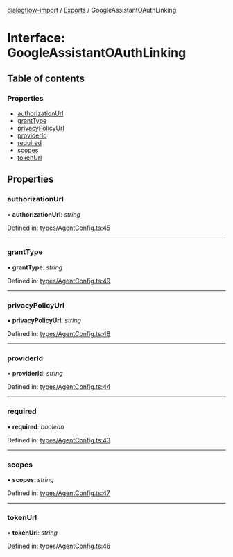 [dialogflow-import](../README.md) / [Exports](../modules.md) / GoogleAssistantOAuthLinking

# Interface: GoogleAssistantOAuthLinking

## Table of contents

### Properties

- [authorizationUrl](googleassistantoauthlinking.md#authorizationurl)
- [grantType](googleassistantoauthlinking.md#granttype)
- [privacyPolicyUrl](googleassistantoauthlinking.md#privacypolicyurl)
- [providerId](googleassistantoauthlinking.md#providerid)
- [required](googleassistantoauthlinking.md#required)
- [scopes](googleassistantoauthlinking.md#scopes)
- [tokenUrl](googleassistantoauthlinking.md#tokenurl)

## Properties

### authorizationUrl

• **authorizationUrl**: *string*

Defined in: [types/AgentConfig.ts:45](https://github.com/edupsousa/dialogflow-import/blob/49e4aaa/src/types/AgentConfig.ts#L45)

___

### grantType

• **grantType**: *string*

Defined in: [types/AgentConfig.ts:49](https://github.com/edupsousa/dialogflow-import/blob/49e4aaa/src/types/AgentConfig.ts#L49)

___

### privacyPolicyUrl

• **privacyPolicyUrl**: *string*

Defined in: [types/AgentConfig.ts:48](https://github.com/edupsousa/dialogflow-import/blob/49e4aaa/src/types/AgentConfig.ts#L48)

___

### providerId

• **providerId**: *string*

Defined in: [types/AgentConfig.ts:44](https://github.com/edupsousa/dialogflow-import/blob/49e4aaa/src/types/AgentConfig.ts#L44)

___

### required

• **required**: *boolean*

Defined in: [types/AgentConfig.ts:43](https://github.com/edupsousa/dialogflow-import/blob/49e4aaa/src/types/AgentConfig.ts#L43)

___

### scopes

• **scopes**: *string*

Defined in: [types/AgentConfig.ts:47](https://github.com/edupsousa/dialogflow-import/blob/49e4aaa/src/types/AgentConfig.ts#L47)

___

### tokenUrl

• **tokenUrl**: *string*

Defined in: [types/AgentConfig.ts:46](https://github.com/edupsousa/dialogflow-import/blob/49e4aaa/src/types/AgentConfig.ts#L46)
